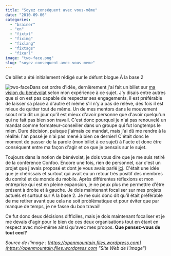 ```yaml
---
title: "Soyez conséquent avec vous-même"
date: "2010-09-06"
categories: 
  - "brainer"
  - "en"
  - "fixtxt"
  - "fiximg"
  - "fixlang"
  - "fixtags"
  - "fixurl"
image: "two-face.png"
slug: "soyez-consequent-avec-vous-meme"
---
```


Ce billet a été initialement rédigé sur le défunt blogue À la base 2

![](images/two-face.png "two-face")Dans cet ordre d'idée, dernièrement j'ai fait un billet sur [ma vision du bénévolat](https://fred.dev/le-benevolat-un-emploi-sans-remuneration-monetaire/ "Le bénévolat, un emploi sans rémunération monétaire") selon mon expérience à ce sujet. J'y disais entre autres que si on est pas capable de respecter ses engagements, il est préférable de laisser sa place à d'autre et même s'il n'y a pas de relève, des fois il est mieux de quitter tout de même. Un de mes mentors dans le mouvement scout m'a dit un jour qu'il est mieux d'avoir personne que d'avoir quelqu'un qui ne fait pas bien son travail. C'est donc pourquoi je n'ai pas renouvelé un mandat comme formateur-conseiller dans un groupe qui fut longtemps le mien. Dure décision, puisque j'aimais ce mandat, mais j'ai dû me rendre à la réalité: l'an passé je n'ai pas mené à bien ce dernier! C'était donc le moment de passer de la parole (mon billet à ce sujet) à l'acte et donc être conséquent entre ma façon d'agir et ce que je pensais sur le sujet.

Toujours dans la notion de bénévolat, je dois vous dire que je me suis retiré de la conférence Confoo. Encore une fois, rien de personnel, car c'est un projet que j'avais proposé et dont je vous avais parlé [ici](https://fred.dev/everybody-was-confoo-fighting/ "Everybody was Confoo Fighting"). C'était une idée que je chérissais et surtout qui avait eu un retour très positif des membres du comité et du monde du mobile. Après différentes réflexions et mon entreprise qui est en pleine expansion, je ne peux plus me permettre d'être présent à droite et à gauche. Je dois maintenant focaliser sur mes projets actuels et surtout sur À la base 2. Je me suis donc dit qu'il était préférable de me retirer avant que cela ne soit problématique et pour éviter que par manque de temps, je ne fasse du bon travail!

Ce fut donc deux décisions difficiles, mais je dois maintenant focaliser et je me devais d'agir pour le bien de ces deux organisations tout en étant en respect avec moi-même ainsi qu'avec mes propos. **Que pensez-vous de tout ceci?**

_Source de l'image : [https://openmountain.files.wordpress.com](https://openmountain.files.wordpress.com "Site Web de l'image")_
